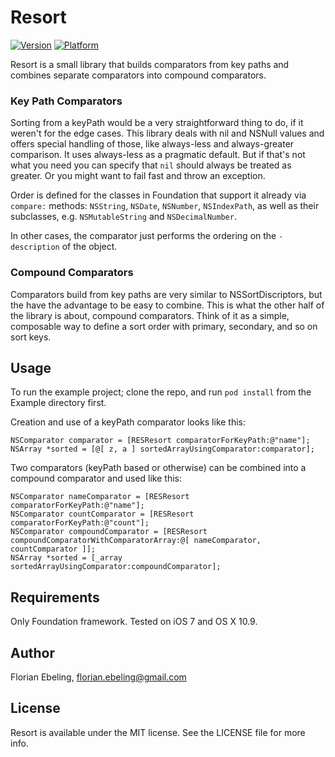 # Resort

[![Version](http://cocoapod-badges.herokuapp.com/v/Resort/badge.png)](http://cocoadocs.org/docsets/Resort)
[![Platform](http://cocoapod-badges.herokuapp.com/p/Resort/badge.png)](http://cocoadocs.org/docsets/Resort)

Resort is a small library that builds comparators from key paths and
combines separate comparators into compound comparators.

### Key Path Comparators

Sorting from a keyPath would be a very straightforward thing to do, if
it weren't for the edge cases. This library deals with nil and NSNull
values and offers special handling of those, like always-less and
always-greater comparison. It uses always-less as a pragmatic
default. But if that's not what you need you can specify that `nil`
should always be treated as greater. Or you might want to fail fast
and throw an exception.

Order is defined for the classes in Foundation that support it already
via `compare:` methods: `NSString`, `NSDate`, `NSNumber`,
`NSIndexPath`, as well as their subclasses, e.g. `NSMutableString` and
`NSDecimalNumber`.

In other cases, the comparator just performs the ordering on the
`-description` of the object.

### Compound Comparators

Comparators build from key paths are very similar to
NSSortDiscriptors, but the have the advantage to be easy to
combine. This is what the other half of the library is about, compound
comparators. Think of it as a simple, composable way to define a sort
order with primary, secondary, and so on sort keys.

## Usage

To run the example project; clone the repo, and run `pod install` from
the Example directory first.

Creation and use of a keyPath comparator looks like this:

```objc
NSComparator comparator = [RESResort comparatorForKeyPath:@"name"];
NSArray *sorted = [@[ z, a ] sortedArrayUsingComparator:comparator];
```

Two comparators (keyPath based or otherwise) can be combined into a
compound comparator and used like this:

```objc
NSComparator nameComparator = [RESResort comparatorForKeyPath:@"name"];
NSComparator countComparator = [RESResort comparatorForKeyPath:@"count"];
NSComparator compoundComparator = [RESResort compoundComparatorWithComparatorArray:@[ nameComparator, countComparator ]];
NSArray *sorted = [_array sortedArrayUsingComparator:compoundComparator];
```

## Requirements

Only Foundation framework. Tested on iOS 7 and OS X 10.9.

## Author

Florian Ebeling, florian.ebeling@gmail.com

## License

Resort is available under the MIT license. See the LICENSE file for
more info.

